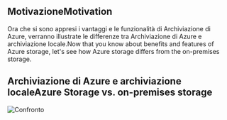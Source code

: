 
## <a name="motivation"></a><span data-ttu-id="1d614-101">Motivazione</span><span class="sxs-lookup"><span data-stu-id="1d614-101">Motivation</span></span>

<span data-ttu-id="1d614-102">Ora che si sono appresi i vantaggi e le funzionalità di Archiviazione di Azure, verranno illustrate le differenze tra Archiviazione di Azure e archiviazione locale.</span><span class="sxs-lookup"><span data-stu-id="1d614-102">Now that you know about benefits and features of Azure storage, let's see how Azure storage differs from the on-premises storage.</span></span>

## <a name="azure-storage-vs-on-premises-storage"></a><span data-ttu-id="1d614-103">Archiviazione di Azure e archiviazione locale</span><span class="sxs-lookup"><span data-stu-id="1d614-103">Azure Storage vs. on-premises storage</span></span>

![Confronto](../images/Comparison.png)
